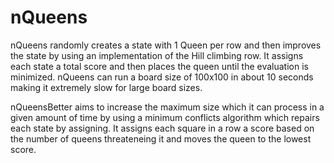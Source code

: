 # nQueens

nQueens randomly creates a state with 1 Queen per row and then improves the state by using an implementation of the Hill climbing row. 
It assigns each state a total score and then places the queen until the evaluation is minimized. nQueens can run a board size of 100x100 
in about 10 seconds making it extremely slow for large board sizes.

nQueensBetter aims to increase the maximum size which it can process in a given amount of time by using a minimum conflicts algorithm
which repairs each state by assigning. It assigns each square in a row a score based on the number of queens threateneing it and 
moves the queen to the lowest score. 
